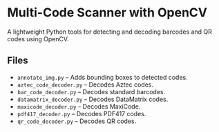 # Multi-Code Scanner with OpenCV  

A lightweight Python tools for detecting and decoding barcodes and QR codes using OpenCV.  

## Files  
- `annotate_img.py` – Adds bounding boxes to detected codes.  
- `aztec_code_decoder.py` – Decodes Aztec codes.  
- `bar_code_decoder.py` – Decodes standard barcodes.  
- `datamatrix_decoder.py` – Decodes DataMatrix codes.  
- `maxicode_decoder.py` – Decodes MaxiCode.  
- `pdf417_decoder.py` – Decodes PDF417 codes.  
- `qr_code_decoder.py` – Decodes QR codes.
